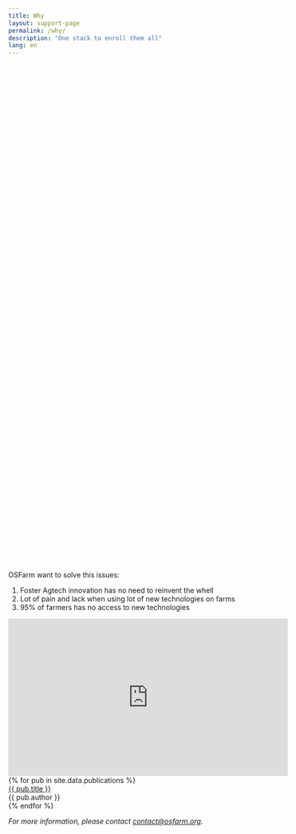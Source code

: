 ```yaml
---
title: Why
layout: support-page
permalink: /why/
description: "One stack to enroll them all"
lang: en
---
```

<div id="graphcontainer1" style="height: 500px"></div>
<div id="graphcontainer2" style="height: 500px"></div>
<script>
    const chart = Highcharts.chart('graphcontainer1', {
      //plot options code with type: 'datetime'
      plotOptions: {
        series: {
          pointStart: Date.UTC(2000, 0, 1),
          pointInterval: 24 * 3600 * 1000 * 365 * 10
        }
      },
      type: 'line',
      tooltip: {
        shared: true,
        split: false,
        enabled: true,
      },
      title: { text: 'People to feed VS Working force (WW)'},
      xAxis: {
        type: 'datetime'
      },
      series: [{
          name: 'People to feed (B)',
          data: [4, 5, 6, 7.5, 9],
        },
        { 
          name: 'Working force in agriculture (%)',
          data: [5, 4, 3, 2, 1],
        }
      ]
    });
    const chart1 = Highcharts.chart('graphcontainer2', {
      //plot options code with type: 'datetime'
      plotOptions: {
        series: {
          pointStart: Date.UTC(2000, 0, 1),
          pointInterval: 24 * 3600 * 1000 * 365 * 5
        }
      },
      type: 'line',
      tooltip: {
        shared: true,
        split: false,
        enabled: true,
      },
      title: { text: 'Farmer adoption VS Solutions present in market (FR)'},
      xAxis: {
        type: 'datetime'
      },
      series: [{
          name: 'Solutions in market (FR - indicator)',
          data: [5, 9, 28, 60, 100],
        },
        { 
          name: 'Adoption of new technologies by farmers (%)',
          data: [5, 7, 9, 10, 11],
        }
      ]
    });
  </script>

  <section id="get-started" class="mini-section mt-6">
  <div class="container-lg p-responsive">
    <p class="alt-h2 text-center mb-3 mt-lg-6">OSFarm want to solve this issues:</p>
    <ol class="ml-3 ml-lg-0">
      <li class="alt-lead text-gray text-center col-md-10 mx-auto">Foster Agtech innovation has no need to reinvent the whell</li>
      <li class="alt-lead text-gray text-center col-md-10 mx-auto">Lot of pain and lack when using lot of new technologies on farms</li>
      <li class="alt-lead text-gray text-center col-md-10 mx-auto">95% of farmers has no access to new technologies</li>
    </ol>
  </div>
</section>
<div class="col-md-8 mx-auto">
  <div class="embed-responsive embed-responsive-16by9">
    <iframe class="embed-responsive-item" width="560" height="315"
      src="https://www.youtube.com/embed/iZC-kWKPY_M" frameborder="0" allowfullscreen="">
    </iframe>
  </div>
  {% for pub in site.data.publications %}
    <div class="quote">
      <a href="{{ pub.url }}" target="_blank">{{ pub.title }}</a>
      <br><span>{{ pub.author }}</span>
    </div>  
  {% endfor %}
  <p><em>
    For more information, please contact <a href="mailto:contact@osfarm.org">contact@osfarm.org</a>.
  </em>
  </p>
</div>
<div class="my-5">&nbsp;<div>
